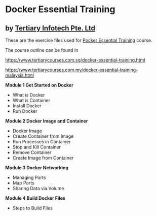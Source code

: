 # Docker Essential Training
## by [Tertiary Infotech Pte. Ltd](https://www.tertiarycourses.com.sg/)

These are the exercise files used for [Pocker Essential Training](https://www.tertiarycourses.com.sg/docker-essential-training.html) course. 

The course outline can be found in 

https://www.tertiarycourses.com.sg/docker-essential-training.html

https://www.tertiarycourses.com.my/docker-essential-training-malaysia.html

<p><strong>Module 1 Get Started on Docker</strong></p>
<ul>
<li>What is Docker</li>
<li>What is Container</li>
<li>Install Docker</li>
<li>Run Docker</li>
</ul>
<p><strong>Module 2 Docker Image and Container</strong></p>
<ul>
<li>Docker Image</li>
<li>Create Container from Image</li>
<li>Run Processes in Container</li>
<li>Stop and Kill Container</li>
<li>Remove Container</li>
<li>Create Image from Container</li>
</ul>
<p><strong>Module 3 Docker Networking</strong></p>
<ul>
<li>Managing Ports</li>
<li>Map Ports</li>
<li>Sharing Data via Volume</li>
</ul>
<p><strong>Module 4 Build Docker Files</strong></p>
<ul>
<li>Steps to Build Files</li>
</ul>
